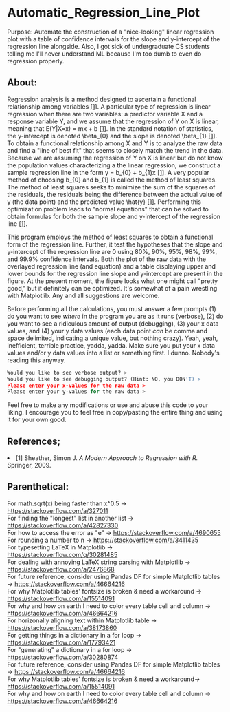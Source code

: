 # Automatic_Regression_Line_Plot

Purpose: Automate the construction of a "nice-looking" linear regression plot with a table of confidence intervals for the slope and y-intercept of the regression line alongside. Also, I got sick of undergraduate CS students telling me I'll never understand ML because I'm too dumb to even do regression properly.

## About:
Regression analysis is a method designed to ascertain a functional relationship among variables [[1]](#1). A particular type of regression is linear regression when there are two variables: a predictor variable X and a response variable Y, and we assume that the regression of Y on X is linear, meaning that E(Y|X=x) = mx + b [[1]](#1). In the standard notation of statistics, the y-intercept is denoted \beta_{0} and the slope is denoted \beta_{1} [[1]](#1). To obtain a functional relationship among X and Y is to analyze the raw data and find a "line of best fit" that seems to closely match the trend in the data. Because we are assuming the regression of Y on X is linear but do not know the population values characterizing a the linear regression, we construct a sample regression line in the form y = b_{0} + b_{1}x [[1]](#1). A very popular method of choosing b_{0} and b_{1} is called the method of least squares. The method of least squares seeks to minimize the sum of the squares of the residuals, the residuals being the difference between the actual value of y (the data point) and the predicted value \hat{y} [[1]](#1). Performing this optimization problem leads to "normal equations" that can be solved to obtain formulas for both the sample slope and y-intercept of the regression line [[1]](#1).

This program employs the method of least squares to obtain a functional form of the regression line. Further, it test the hypotheses that the slope and y-intercept of the regression line are 0 using 80%, 90%, 95%, 98%, 99%, and 99.9% confidence intervals. Both the plot of the raw data with the overlayed regression line (and equation) and a table displaying upper and lower bounds for the regression line slope and y-intercept are present in the figure. At the present moment, the figure looks what one might call "pretty good," but it definitely can be optimized. It's somewhat of a pain wrestling with Matplotlib. Any and all suggestions are welcome.

Before performing all the calculations, you must answer a few prompts (1) do you want to see <i>where</i> in the program you are as it runs (verbose), (2) do you want to see a ridiculous amount of output (debugging), (3) your x data values, and (4) your y data values (each data point <i>can</i> be comma and space delimited, indicating a unique value, but nothing crazy). Yeah, yeah, inefficient, terrible practice, yadda, yadda. Make sure you put your x data values and/or y data values into a list or something first. I dunno. Nobody's reading this anyway.
```python
Would you like to see verbose output? > 
Would you like to see debugging output? (Hint: NO, you DON'T) >
Please enter your x-values for the raw data > 
Please enter your y-values for the raw data >
```

Feel free to make any modifications or use and abuse this code to your liking. I encourage you to feel free in copy/pasting the entire thing and using it for your own good.

## References;
<li>
<a id = "1">[1]</a>
 Sheather, Simon J. <i>A Modern Approach to Regression with R.</i> Springer, 2009.
</li>

## Parenthetical:
For math.sqrt(x) being faster than x^0.5 -> https://stackoverflow.com/a/327011 <br />
For finding the "longest" list in another list -> https://stackoverflow.com/a/42827330 <br />
For how to access the error as "e" -> https://stackoverflow.com/a/4690655 <br />
For rounding a number to n -> https://stackoverflow.com/a/3411435 <br />
For typesetting LaTeX in Matplotlib  -> https://stackoverflow.com/q/30281485 <br />
For dealing with annoying LaTeX string parsing with Matplotlib -> https://stackoverflow.com/a/2476868 <br />
For future reference, consider using Pandas DF for simple Matplotlib tables -> https://stackoverflow.com/a/46664216 <br />
For why Matplotlib tables' fontsize is broken & need a workaround -> https://stackoverflow.com/a/15514091 <br />
For why and how on earth I need to color every table cell and column -> https://stackoverflow.com/a/46664216 <br />
For horizonally aligning text within Matplotlib table -> https://stackoverflow.com/a/38173860 <br />
For getting things in a dictionary in a for loop -> https://stackoverflow.com/a/17793421 <br />
For "generating" a dictionary in a for loop -> https://stackoverflow.com/a/30280874 <br />
For future reference, consider using Pandas DF for simple Matplotlib tables -> https://stackoverflow.com/a/46664216 <br />
For why Matplotlib tables' fontsize is broken & need a workaround-> https://stackoverflow.com/a/15514091 <br />
For why and how on earth I need to color every table cell and column -> https://stackoverflow.com/a/46664216
